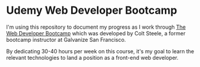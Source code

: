 # Udemy Web Developer Bootcamp

I'm using this repository to document my progress as I work through [The Web Developer Bootcamp](https://www.udemy.com/the-web-developer-bootcamp/) which was developed by Colt Steele, a former bootcamp instructor at Galvanize San Francisco.

By dedicating 30-40 hours per week on this course, it's my goal to learn the relevant technologies to land a position as a front-end web developer.
